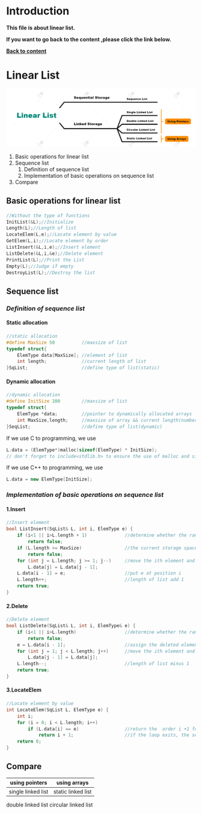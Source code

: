 # **Introduction**
**This file is about linear list.**

**If you want to go back to the content ,please click the link below.**


**[Back to content](README.md)**



# **Linear List**

<!-- structure chart of linear list-->
![linear list](Linear%20List.png)
1. Basic operations for linear list
2. Sequence list
	1. Definition of sequence list
	2. Implementation of basic operations on sequence list
3. Compare


## **Basic operations for linear list**

```cpp
//Without the type of functions
InitList(&L);//Initialize
Length(L);//Length of list
LocateElem(L,e);//Locate element by value
GetElem(L,i);//Locate element by order
ListInsert(&L,i,e);//Insert element
ListDelete(&L,i,&e);//Delete element
PrintList(L);//Print the List
Empty(L);//Judge if empty
DestroyList(L);//Destroy the list
```

## **Sequence list**

### ***Definition of sequence list***

#### Static allocation

```cpp
//static allocation
#define MaxSize 50			//maxsize of list
typedef struct{
	ElemType data[MaxSize];	//element of list 
	int length;				//current length of list
}SqList;					//define type of list(static)  
```

#### Dynamic allocation 

```cpp
//dynamic allocation 
#define InitSize 100		//maxsize of list
typedef struct{
	ElemType *data;			//pointer to dynamically allocated arrays
	int MaxSize,length;		//maxsize of array && current length(number of element) of list
}SeqList;					//define type of list(dynamic)
```
If we use C to programming, we use 
```c
L.data = (ElemType*)malloc(sizeof(ElemType) * InitSize);
// don't forget to include<stdlib.h> to ensure the use of malloc and sizeof 
```

If we use C++ to programming, we use 
```cpp
L.data = new ElemType[InitSize];
```
### ***Implementation of basic operations on sequence list***

#### **1.Insert**

```cpp
//Insert element
bool ListInsert(SqList& L, int i, ElemType e) {
	if (i<1 || i>L.length + 1)				//determine whether the range of i is valid
		return false;
	if (L.length >= MaxSize)				//the current storage space is full and cannot be inserted
		return false;
	for (int j = L.length; j >= 1; j--)		//move the ith element and subsequent elements back
		L.data[j] = L.data[j - 1];			
	L.data[i - 1] = e;						//put e at position i
	L.length++;								//length of list add 1
	return true;
}
```
#### **2.Delete**

```cpp
//Delete element
bool ListDelete(SqList& L, int i, ElemType& e) {
	if (i<1 || i>L.length)					//determine whether the range of i is valid
		return false;
	e = L.data[i - 1];						//assign the deleted element to e
	for (int j = 1; j < L.length; j++)		//move the ith element and subsequent elements foeward
		L.data[j - 1] = L.data[j];
	L.length--;								//length of list minus 1
	return true;
}
```

#### **3.LocateElem**

```cpp
//Locate element by value
int LocateElem(SqList L, ElemType e) {
	int i;
	for (i = 0; i < L.length; i++)
		if (L.data[i] == e)					//return the  order i +1 for the element i in the following table whose value is e
			return i + 1;					//if the loop exits, the search fails
	return 0;
}
```

## **Compare**

<!-- Tables -->
using pointers | using arrays 
-------------- | ---------------
single linked list  | static linked list |
double linked list 
circular linked list









